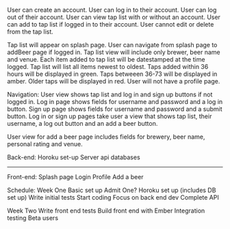 User can create an account.
User can log in to their account.
User can log out of their account.
User can view tap list with or without an account.
User can add to tap list if logged in to their account.
User cannot edit or delete from the tap list.

Tap list will appear on splash page.
User can navigate from splash page to addBeer page if logged in.
Tap list view will include only brewer, beer name and venue.
Each item added to tap list will be datestamped at the time logged.
Tap list will list all items newest to oldest.
Taps added within 36 hours will be displayed in green.
Taps betweeen 36-73 will be displayed in amber.
Older taps will be displayed in red.
User will not have a profile page.

Navigation:
User view shows tap list and log in and sign up buttons if not logged in.
Log in page shows fields for username and password and a log in button.
Sign up page shows fields for username and password and a submit button.
Log in or sign up pages take user a view that shows tap list, their username, a log out button and an add a beer button.

User view for add a beer page includes fields for brewery, beer name, personal rating and venue.

Back-end:
Horoku set-up
Server
api
databases

-----------

Front-end:
Splash page
Login
Profile
Add a beer

Schedule:
Week One
	Basic set up
	Admit One?
	Horoku set up (includes DB set up)
	Write initial tests
	Start coding 
	Focus on back end dev
	Complete API

Week Two
	Write front end tests
	Build front end with Ember
	Integration testing
	Beta users














